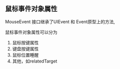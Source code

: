 
## 鼠标事件对象属性

MouseEvent 接口继承了UIEvent 和 Event原型上的方法,

鼠标事件对象属性可以分为
1. 鼠标按键属性
2. 键盘按键属性
3. 鼠标位置睡醒
4. 其他，如relatedTarget